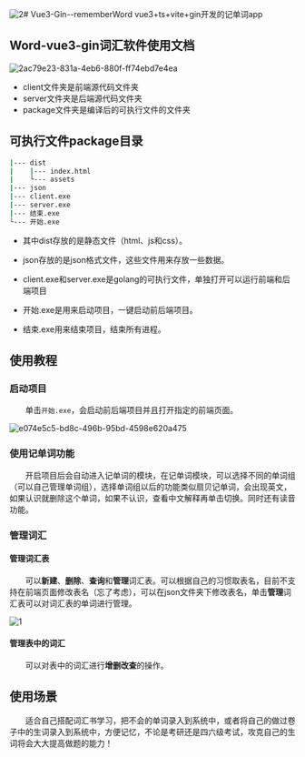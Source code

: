 ![2](https://github.com/liyatai/Vue3-Gin--rememberWord/assets/102398022/7fdc7a80-4603-473f-a8cd-79cb49b79363)# Vue3-Gin--rememberWord
vue3+ts+vite+gin开发的记单词app
## 

## Word-vue3-gin词汇软件使用文档

![2ac79e23-831a-4eb6-880f-ff74ebd7e4ea](https://github.com/liyatai/Vue3-Gin--rememberWord/assets/102398022/782f14a1-47c3-4dc9-898f-2c1c64d64cc9)

+ client文件夹是前端源代码文件夹
+ server文件夹是后端源代码文件夹
+ package文件夹是编译后的可执行文件的文件夹

## 可执行文件package目录

```bash
|--- dist
|    |--- index.html
|    └--- assets
|--- json
|--- client.exe
|--- server.exe
|--- 结束.exe
└--- 开始.exe
```

+ 其中dist存放的是静态文件（html、js和css）。

+ json存放的是json格式文件，这些文件用来存放一些数据。

+ client.exe和server.exe是golang的可执行文件，单独打开可以运行前端和后端项目

+ 开始.exe是用来启动项目，一键启动前后端项目。

+ 结束.exe用来结束项目，结束所有进程。
  
  

## 使用教程

### 启动项目

&emsp;&emsp;单击`开始.exe`，会启动前后端项目并且打开指定的前端页面。

![e074e5c5-bd8c-496b-95bd-4598e620a475](https://github.com/liyatai/Vue3-Gin--rememberWord/assets/102398022/e62c4d46-406b-40a1-b10c-7ca3f88f4940)


### 使用记单词功能

&emsp;&emsp;开启项目后会自动进入记单词的模块，在记单词模块，可以选择不同的单词组（可以自己管理单词组），选择单词组以后的功能类似扇贝记单词，会出现英文，如果认识就删除这个单词，如果不认识，查看中文解释再单击切换。同时还有读音功能。

### 管理词汇

#### 管理词汇表

&emsp;&emsp;可以**新建**、**删除**、**查询**和**管理**词汇表。可以根据自己的习惯取表名，目前不支持在前端页面修改表名（忘了考虑），可以在json文件夹下修改表名，单击**管理**词汇表可以对词汇表的单词进行管理。

![1](https://github.com/liyatai/Vue3-Gin--rememberWord/assets/102398022/48805fe2-475c-4ddd-a7e3-00dd8a166d72)



#### 管理表中的词汇

&emsp;&emsp;可以对表中的词汇进行**增删改查**的操作。


## 使用场景

&emsp;&emsp;适合自己搭配词汇书学习，把不会的单词录入到系统中，或者将自己的做过卷子中的生词录入到系统中，方便记忆，不论是考研还是四六级考试，攻克自己的生词将会大大提高做题的能力！

